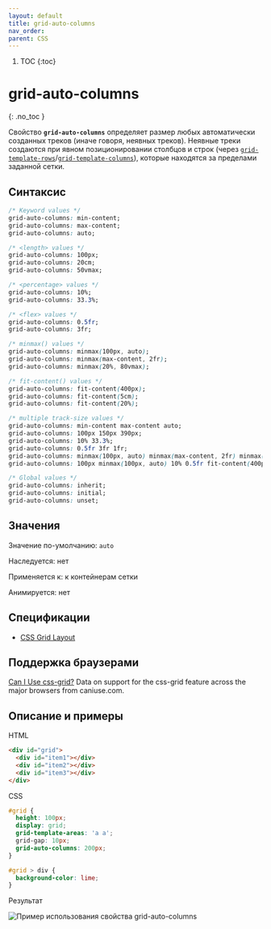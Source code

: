 ```yaml
---
layout: default
title: grid-auto-columns
nav_order:
parent: CSS
---
```


<!-- prettier-ignore-start -->
1. TOC
{:toc}

# grid-auto-columns
{: .no_toc }
<!-- prettier-ignore-end -->

Свойство **`grid-auto-columns`** определяет размер любых автоматически созданных треков (иначе говоря, неявных треков). Неявные треки создаются при явном позиционировании столбцов и строк (через [`grid-template-rows`](/css/grid-template-rows/)/[`grid-template-columns`](/css/grid-template-columns/)), которые находятся за пределами заданной сетки.

## Синтаксис

```css
/* Keyword values */
grid-auto-columns: min-content;
grid-auto-columns: max-content;
grid-auto-columns: auto;

/* <length> values */
grid-auto-columns: 100px;
grid-auto-columns: 20cm;
grid-auto-columns: 50vmax;

/* <percentage> values */
grid-auto-columns: 10%;
grid-auto-columns: 33.3%;

/* <flex> values */
grid-auto-columns: 0.5fr;
grid-auto-columns: 3fr;

/* minmax() values */
grid-auto-columns: minmax(100px, auto);
grid-auto-columns: minmax(max-content, 2fr);
grid-auto-columns: minmax(20%, 80vmax);

/* fit-content() values */
grid-auto-columns: fit-content(400px);
grid-auto-columns: fit-content(5cm);
grid-auto-columns: fit-content(20%);

/* multiple track-size values */
grid-auto-columns: min-content max-content auto;
grid-auto-columns: 100px 150px 390px;
grid-auto-columns: 10% 33.3%;
grid-auto-columns: 0.5fr 3fr 1fr;
grid-auto-columns: minmax(100px, auto) minmax(max-content, 2fr) minmax(20%, 80vmax);
grid-auto-columns: 100px minmax(100px, auto) 10% 0.5fr fit-content(400px);

/* Global values */
grid-auto-columns: inherit;
grid-auto-columns: initial;
grid-auto-columns: unset;
```

## Значения

Значение по-умолчанию: `auto`

Наследуется: нет

Применяется к: к контейнерам сетки

Анимируется: нет

## Спецификации

- [CSS Grid Layout](https://drafts.csswg.org/css-grid/#propdef-grid-auto-columns)

## Поддержка браузерами

<p class="ciu_embed" data-feature="css-grid" data-periods="future_1,current,past_1,past_2">
  <a href="http://caniuse.com/#feat=css-grid">Can I Use css-grid?</a> Data on support for the css-grid feature across the major browsers from caniuse.com.
</p>

## Описание и примеры

HTML

```html
<div id="grid">
  <div id="item1"></div>
  <div id="item2"></div>
  <div id="item3"></div>
</div>
```

CSS

```css
#grid {
  height: 100px;
  display: grid;
  grid-template-areas: 'a a';
  grid-gap: 10px;
  grid-auto-columns: 200px;
}

#grid > div {
  background-color: lime;
}
```

Результат

![Пример использования свойства grid-auto-columns](https://xsltdev.ru/workspace/uploads/css/grid-auto-columns.png)
